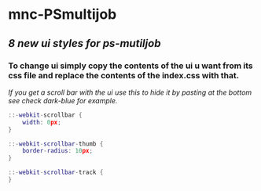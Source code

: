# mnc-PSmultijob
## ***8 new ui styles for ps-mutiljob***
### To change ui simply copy the contents of the ui u want from its css file and replace the contents of the index.css with that.

*If you get a scroll bar with the ui use this to hide it by pasting at the bottom see check dark-blue for example.*
```lua
::-webkit-scrollbar {
    width: 0px;
}

::-webkit-scrollbar-thumb {
    border-radius: 10px;
}

::-webkit-scrollbar-track {
}
```
